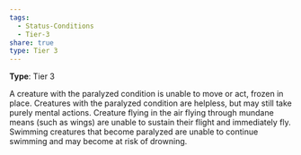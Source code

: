 ```yaml
---
tags:
  - Status-Conditions
  - Tier-3
share: true
type: Tier 3
---
```

**Type**: Tier 3

A creature with the paralyzed condition is unable to move or act, frozen in place. Creatures with the paralyzed condition are helpless, but may still take purely mental actions. Creature flying in the air flying through mundane means (such as wings) are unable to sustain their flight and immediately fly. Swimming creatures that become paralyzed are unable to continue swimming and may become at risk of drowning.